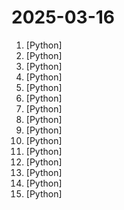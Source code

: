 # 2025-03-16

1. [](https://github.comundefined "Develop software autonomously.") [Python]
2. [](https://github.comundefined "Fully local web research and report writing assistant") [Python]
3. [](https://github.comundefined "Open-Sora: Democratizing Efficient Video Production for All") [Python]
4. [](https://github.comundefined "Research and development (R&D) is crucial for the enhancement of industrial productivity, especially in the AI era, where the core aspects of R&D are mainly focused on data and models. We are committed to automating these high-value generic R&D processes through our open source R&D automation tool RD-Agent, which lets AI drive data-driven AI.") [Python]
5. [](https://github.comundefined "Debug, evaluate, and monitor your LLM applications, RAG systems, and agentic workflows with comprehensive tracing, automated evaluations, and production-ready dashboards.") [Python]
6. [](https://github.comundefined "Investment Research for Everyone, Everywhere.") [Python]
7. [](https://github.comundefined "Easily train a good VC model with voice data <= 10 mins!") [Python]
8. [](https://github.comundefined "Collection of awesome LLM apps with AI Agents and RAG using OpenAI, Anthropic, Gemini and opensource models.") [Python]
9. [](https://github.comundefined "1 min voice data can also be used to train a good TTS model! (few shot voice cloning)") [Python]
10. [](https://github.comundefined "The python library for real-time communication") [Python]
11. [](https://github.comundefined "The most powerful and modular diffusion model GUI, api and backend with a graph/nodes interface.") [Python]
12. [](https://github.comundefined "Maple Mono: Open source monospace font with round corner, ligatures and Nerd-Font for IDE and terminal, fine-grained customization options. 带连字和控制台图标的圆角等宽字体，中英文宽度完美2:1，细粒度的自定义选项") [Python]
13. [](https://github.comundefined "Exocompilation for productive programming of hardware accelerators") [Python]
14. [](https://github.comundefined "🤗 LeRobot: Making AI for Robotics more accessible with end-to-end learning") [Python]
15. [](https://github.comundefined "Agent S: an open agentic framework that uses computers like a human") [Python]

